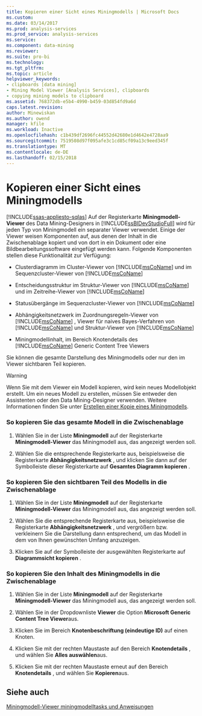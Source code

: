 ```yaml
---
title: Kopieren einer Sicht eines Miningmodells | Microsoft Docs
ms.custom: 
ms.date: 03/14/2017
ms.prod: analysis-services
ms.prod_service: analysis-services
ms.service: 
ms.component: data-mining
ms.reviewer: 
ms.suite: pro-bi
ms.technology: 
ms.tgt_pltfrm: 
ms.topic: article
helpviewer_keywords:
- clipboards [data mining]
- Mining Model Viewer [Analysis Services], clipboards
- copying mining models to clipboard
ms.assetid: 768372db-e5b4-4990-b459-03d854fd9a6d
caps.latest.revision: 
author: Minewiskan
ms.author: owend
manager: kfile
ms.workload: Inactive
ms.openlocfilehash: c1b439df2696fc44552d42680e1d4642e4728aa9
ms.sourcegitcommit: 7519508d97f095afe3c1cd85cf09a13c9eed345f
ms.translationtype: MT
ms.contentlocale: de-DE
ms.lasthandoff: 02/15/2018
---
```

# <a name="copy-a-view-of-a-mining-model"></a>Kopieren einer Sicht eines Miningmodells
[!INCLUDE[ssas-appliesto-sqlas](../../includes/ssas-appliesto-sqlas.md)]
Auf der Registerkarte **Miningmodell-Viewer** des Data Mining-Designers in [!INCLUDE[ssBIDevStudioFull](../../includes/ssbidevstudiofull-md.md)] wird für jeden Typ von Miningmodell ein separater Viewer verwendet. Einige der Viewer weisen Komponenten auf, aus denen der Inhalt in die Zwischenablage kopiert und von dort in ein Dokument oder eine Bildbearbeitungssoftware eingefügt werden kann. Folgende Komponenten stellen diese Funktionalität zur Verfügung:  
  
-   Clusterdiagramm im Cluster-Viewer von [!INCLUDE[msCoName](../../includes/msconame-md.md)] und im Sequenzcluster-Viewer von [!INCLUDE[msCoName](../../includes/msconame-md.md)]  
  
-   Entscheidungsstruktur im Struktur-Viewer von [!INCLUDE[msCoName](../../includes/msconame-md.md)] und im Zeitreihe-Viewer von [!INCLUDE[msCoName](../../includes/msconame-md.md)]  
  
-   Statusübergänge im Sequenzcluster-Viewer von [!INCLUDE[msCoName](../../includes/msconame-md.md)]  
  
-   Abhängigkeitsnetzwerk im Zuordnungsregeln-Viewer von [!INCLUDE[msCoName](../../includes/msconame-md.md)] , Viewer für naives Bayes-Verfahren von [!INCLUDE[msCoName](../../includes/msconame-md.md)] und Struktur-Viewer von [!INCLUDE[msCoName](../../includes/msconame-md.md)]  
  
-   Miningmodellinhalt, im Bereich Knotendetails des [!INCLUDE[msCoName](../../includes/msconame-md.md)] Generic Content Tree Viewers  
  
 Sie können die gesamte Darstellung des Miningmodells oder nur den im Viewer sichtbaren Teil kopieren.  
  
> [!WARNING]  
>  Wenn Sie mit dem Viewer ein Modell kopieren, wird kein neues Modellobjekt erstellt. Um ein neues Modell zu erstellen, müssen Sie entweder den Assistenten oder den Data Mining-Designer verwenden. Weitere Informationen finden Sie unter [Erstellen einer Kopie eines Miningmodells](../../analysis-services/data-mining/make-a-copy-of-a-mining-model.md).  
  
### <a name="to-copy-the-complete-model-to-the-clipboard"></a>So kopieren Sie das gesamte Modell in die Zwischenablage  
  
1.  Wählen Sie in der Liste **Miningmodell** auf der Registerkarte **Miningmodell-Viewer** das Miningmodell aus, das angezeigt werden soll.  
  
2.  Wählen Sie die entsprechende Registerkarte aus, beispielsweise die Registerkarte **Abhängigkeitsnetzwerk** , und klicken Sie dann auf der Symbolleiste dieser Registerkarte auf **Gesamtes Diagramm kopieren** .  
  
### <a name="to-copy-the-visible-piece-of-the-model-to-the-clipboard"></a>So kopieren Sie den sichtbaren Teil des Modells in die Zwischenablage  
  
1.  Wählen Sie in der Liste **Miningmodell** auf der Registerkarte **Miningmodell-Viewer** das Miningmodell aus, das angezeigt werden soll.  
  
2.  Wählen Sie die entsprechende Registerkarte aus, beispielsweise die Registerkarte **Abhängigkeitsnetzwerk** , und vergrößern bzw. verkleinern Sie die Darstellung dann entsprechend, um das Modell in dem von Ihnen gewünschten Umfang anzuzeigen.  
  
3.  Klicken Sie auf der Symbolleiste der ausgewählten Registerkarte auf **Diagrammsicht kopieren** .  
  
### <a name="to-copy-the-mining-model-content-to-the-clipboard"></a>So kopieren Sie den Inhalt des Miningmodells in die Zwischenablage  
  
1.  Wählen Sie in der Liste **Miningmodell** auf der Registerkarte **Miningmodell-Viewer** das Miningmodell aus, das angezeigt werden soll.  
  
2.  Wählen Sie in der Dropdownliste **Viewer** die Option **Microsoft Generic Content Tree Viewer**aus.  
  
3.  Klicken Sie im Bereich **Knotenbeschriftung (eindeutige ID)** auf einen Knoten.  
  
4.  Klicken Sie mit der rechten Maustaste auf den Bereich **Knotendetails** , und wählen Sie **Alles auswählen**aus.  
  
5.  Klicken Sie mit der rechten Maustaste erneut auf den Bereich **Knotendetails** , und wählen Sie **Kopieren**aus.  
  
## <a name="see-also"></a>Siehe auch  
 [Miningmodell-Viewer miningmodelltasks und Anweisungen](../../analysis-services/data-mining/mining-model-viewer-tasks-and-how-tos.md)  
  
  
